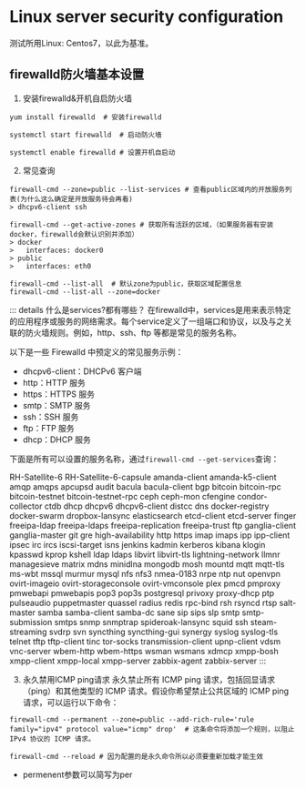 # Linux server security configuration

测试所用Linux: Centos7，以此为基准。

## firewalld防火墙基本设置

1. 安装firewalld&开机自启防火墙

```shell
yum install firewalld  # 安装firewalld

systemctl start firewalld  # 启动防火墙

systemctl enable firewalld # 设置开机自启动
```

2. 常见查询

```shell
firewall-cmd --zone=public --list-services # 查看public区域内的开放服务列表(为什么这么确定是开放服务待会再看)
> dhcpv6-client ssh

firewall-cmd --get-active-zones # 获取所有活跃的区域，（如果服务器有安装docker，firewalld会默认识别并添加）
> docker
>   interfaces: docker0
> public
>   interfaces: eth0

firewall-cmd --list-all  # 默认zone为public，获取区域配置信息
firewall-cmd --list-all --zone=docker
```

::: details 什么是services?都有哪些？
在firewalld中，services是用来表示特定的应用程序或服务的网络需求。每个service定义了一组端口和协议，以及与之关联的防火墙规则。例如，http、ssh、ftp 等都是常见的服务名称。

以下是一些 Firewalld 中预定义的常见服务示例：

- dhcpv6-client：DHCPv6 客户端
- http：HTTP 服务
- https：HTTPS 服务
- smtp：SMTP 服务
- ssh：SSH 服务
- ftp：FTP 服务
- dhcp：DHCP 服务

下面是所有可以设置的服务名称，通过`firewall-cmd --get-services`查询：

RH-Satellite-6 RH-Satellite-6-capsule amanda-client amanda-k5-client amqp amqps apcupsd audit bacula bacula-client bgp bitcoin bitcoin-rpc bitcoin-testnet bitcoin-testnet-rpc ceph ceph-mon cfengine condor-collector ctdb dhcp dhcpv6 dhcpv6-client distcc dns docker-registry docker-swarm dropbox-lansync elasticsearch etcd-client etcd-server finger freeipa-ldap freeipa-ldaps freeipa-replication freeipa-trust ftp ganglia-client ganglia-master git gre high-availability http https imap imaps ipp ipp-client ipsec irc ircs iscsi-target isns jenkins kadmin kerberos kibana klogin kpasswd kprop kshell ldap ldaps libvirt libvirt-tls lightning-network llmnr managesieve matrix mdns minidlna mongodb mosh mountd mqtt mqtt-tls ms-wbt mssql murmur mysql nfs nfs3 nmea-0183 nrpe ntp nut openvpn ovirt-imageio ovirt-storageconsole ovirt-vmconsole plex pmcd pmproxy pmwebapi pmwebapis pop3 pop3s postgresql privoxy proxy-dhcp ptp pulseaudio puppetmaster quassel radius redis rpc-bind rsh rsyncd rtsp salt-master samba samba-client samba-dc sane sip sips slp smtp smtp-submission smtps snmp snmptrap spideroak-lansync squid ssh steam-streaming svdrp svn syncthing syncthing-gui synergy syslog syslog-tls telnet tftp tftp-client tinc tor-socks transmission-client upnp-client vdsm vnc-server wbem-http wbem-https wsman wsmans xdmcp xmpp-bosh xmpp-client xmpp-local xmpp-server zabbix-agent zabbix-server
:::

3. 永久禁用ICMP ping请求
   永久禁止所有 ICMP ping 请求，包括回显请求（ping）和其他类型的 ICMP 请求。假设你希望禁止公共区域的 ICMP ping 请求，可以运行以下命令：

```shell
firewall-cmd --permanent --zone=public --add-rich-rule='rule family="ipv4" protocol value="icmp" drop'  # 这条命令将添加一个规则，以阻止 IPv4 协议的 ICMP 请求。

firewall-cmd --reload # 因为配置的是永久命令所以必须要重新加载才能生效
```

- permenent参数可以简写为per
